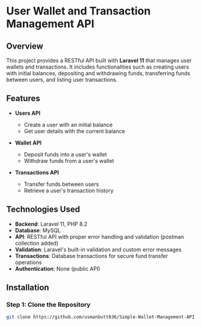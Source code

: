 # User Wallet and Transaction Management API

## Overview
This project provides a RESTful API built with **Laravel 11** that manages user wallets and transactions. It includes functionalities such as creating users with initial balances, depositing and withdrawing funds, transferring funds between users, and listing user transactions.

## Features
- **Users API**
    - Create a user with an initial balance
    - Get user details with the current balance

- **Wallet API**
    - Deposit funds into a user's wallet
    - Withdraw funds from a user's wallet

- **Transactions API**
    - Transfer funds between users
    - Retrieve a user's transaction history

## Technologies Used
- **Backend**: Laravel 11, PHP 8.2
- **Database**: MySQL
- **API**: RESTful API with proper error handling and validation (postman collection added)
- **Validation**: Laravel's built-in validation and custom error messages
- **Transactions**: Database transactions for secure fund transfer operations
- **Authentication**: None (public API)

## Installation

### Step 1: Clone the Repository
```bash
git clone https://github.com/usmanbutt836/Simple-Wallet-Management-API.git
